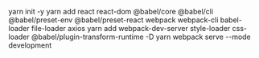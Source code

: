 yarn init -y
yarn add react react-dom @babel/core @babel/cli @babel/preset-env @babel/preset-react webpack webpack-cli babel-loader file-loader axios
yarn add webpack-dev-server style-loader css-loader @babel/plugin-transform-runtime -D
yarn webpack serve --mode development